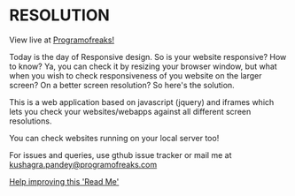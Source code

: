 RESOLUTION
==========

View live at [Programofreaks!](http://programofreaks.com/resolution)

Today is the day of Responsive design. So is your website responsive? How to know? Ya, you can check it by resizing your browser window, but what when you wish to check responsiveness of you website on the larger screen? On a better screen resolution? So here's the solution.

This is a web application based on javascript (jquery) and iframes which lets you check your websites/webapps against all different screen resolutions.

You can check websites running on your local server too!

For issues and queries, use gthub issue tracker or mail me at [kushagra.pandey@programofreaks.com](mailto:kushagra.pandey@programofreaks.com)

[Help improving this 'Read Me'](mailto:kushagra.pandey@programofreaks.com)